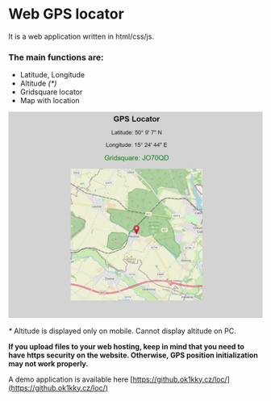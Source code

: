 # Web GPS locator

It is a web application written in html/css/js. 

### The main functions are:
- Latitude, Longitude
- Altitude _(*)_
- Gridsquare locator
- Map with location

 ![Desktop view](https://github.com/ondrahladik/web-gps-locator/blob/main/desktop.jpg)

_*_ Altitude is displayed only on mobile. Cannot display altitude on PC.

__If you upload files to your web hosting, keep in mind that you need to have https security on the website. Otherwise, GPS position initialization may not work properly.__

A demo application is available here
[https://github.ok1kky.cz/loc/](https://github.ok1kky.cz/loc/)
